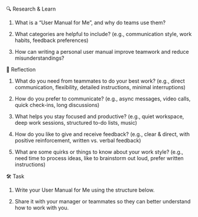 🔍 Research & Learn

1. What is a “User Manual for Me”, and why do teams use them?

2. What categories are helpful to include? (e.g., communication style, work habits, feedback preferences)

3. How can writing a personal user manual improve teamwork and reduce misunderstandings?

📝 Reflection

1. What do you need from teammates to do your best work? (e.g., direct communication, flexibility, detailed instructions, minimal interruptions)

2. How do you prefer to communicate? (e.g., async messages, video calls, quick check-ins, long discussions)

3. What helps you stay focused and productive? (e.g., quiet workspace, deep work sessions, structured to-do lists, music)

4. How do you like to give and receive feedback? (e.g., clear & direct, with positive reinforcement, written vs. verbal feedback)

5. What are some quirks or things to know about your work style? (e.g., need time to process ideas, like to brainstorm out loud, prefer written instructions)

🛠️ Task

1. Write your User Manual for Me using the structure below.

2. Share it with your manager or teammates so they can better understand how to work with you.